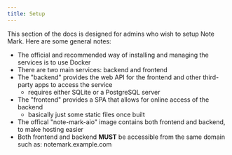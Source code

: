 ```yaml
---
title: Setup
---
```

This section of the docs is designed for admins who wish to setup Note Mark. Here are some general notes:

- The official and recommended way of installing and managing the services is to use Docker
- There are two main services: backend and frontend
- The "backend" provides the web API for the frontend and other third-party apps to access the service
    - requires either SQLite or a PostgreSQL server
- The "frontend" provides a SPA that allows for online access of the backend
    - basically just some static files once built
- The offical "note-mark-aio" image contains both frontend and backend, to make hosting easier
- Both frontend and backend **MUST** be accessible from the same domain such as: notemark.example.com
